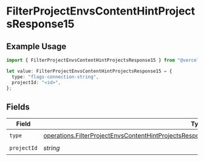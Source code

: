 # FilterProjectEnvsContentHintProjectsResponse15

## Example Usage

```typescript
import { FilterProjectEnvsContentHintProjectsResponse15 } from "@vercel/sdk/models/operations/filterprojectenvs.js";

let value: FilterProjectEnvsContentHintProjectsResponse15 = {
  type: "flags-connection-string",
  projectId: "<id>",
};
```

## Fields

| Field                                                                                                                                                                                                                | Type                                                                                                                                                                                                                 | Required                                                                                                                                                                                                             | Description                                                                                                                                                                                                          |
| -------------------------------------------------------------------------------------------------------------------------------------------------------------------------------------------------------------------- | -------------------------------------------------------------------------------------------------------------------------------------------------------------------------------------------------------------------- | -------------------------------------------------------------------------------------------------------------------------------------------------------------------------------------------------------------------- | -------------------------------------------------------------------------------------------------------------------------------------------------------------------------------------------------------------------- |
| `type`                                                                                                                                                                                                               | [operations.FilterProjectEnvsContentHintProjectsResponse200ApplicationJSONResponseBody3Envs15Type](../../models/operations/filterprojectenvscontenthintprojectsresponse200applicationjsonresponsebody3envs15type.md) | :heavy_check_mark:                                                                                                                                                                                                   | N/A                                                                                                                                                                                                                  |
| `projectId`                                                                                                                                                                                                          | *string*                                                                                                                                                                                                             | :heavy_check_mark:                                                                                                                                                                                                   | N/A                                                                                                                                                                                                                  |
